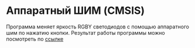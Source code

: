 # Аппаратный ШИМ (CMSIS)

Программа меняет яркость RGBY светодиодов с помощью аппаратного шим по нажатию кнопки. Результат работы программы можно посмотреть по [ссылке](https://imgur.com/a/hAmdTCB)
